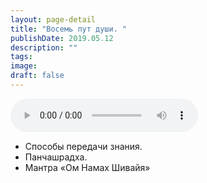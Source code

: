 ```yaml
---
layout: page-detail
title: "Восемь пут души. "
publishDate: 2019.05.12
description: ""
tags:
image:
draft: false
---
```


<audio title="2019.05.12 - Восемь пут души. .mp3" src="https://filer-api.advayta.org/v1.0/public/files/74556" controls=""></audio>

* Способы передачи знания.
* Панчашрадха.
* Мантра «Ом Намах Шивайя»

  
